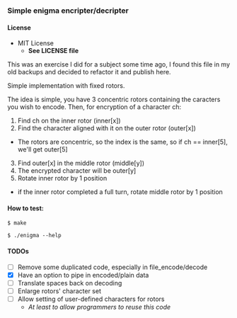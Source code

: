 ### Simple enigma encripter/decripter

#### License
- MIT License
   - **See LICENSE file**

This was an exercise I did for a subject some time ago, I found this file in my old backups and decided to refactor it and publish here.

Simple implementation with fixed rotors.

The idea is simple, you have 3 concentric rotors containing the caracters you wish to encode.
Then, for encryption of a character ch:

1. Find ch on the inner rotor (inner[x])
2. Find the character aligned with it on the outer rotor (outer[x])
  - The rotors are concentric, so the index is the same, so if ch == inner[5], we'll get outer[5]
3. Find outer[x] in the middle rotor (middle[y])
4. The encrypted character will be outer[y]
5. Rotate inner rotor by 1 position
  - if the inner rotor completed a full turn, rotate middle rotor by 1 position

#### How to test:
`$ make`

`$ ./enigma --help`

#### TODOs
- [ ] Remove some duplicated code, especially in file_encode/decode
- [X] Have an option to pipe in encoded/plain data
- [ ] Translate spaces back on decoding
- [ ] Enlarge rotors' character set
- [ ] Allow setting of user-defined characters for rotors
  - *At least to allow programmers to reuse this code*
